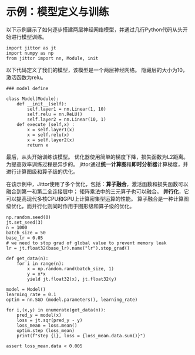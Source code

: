 
# 示例：模型定义与训练


以下示例展示了如何逐步搭建两层神经网络模型，并通过几行Python代码从头开始进行模型训练。

```
import jittor as jt
import numpy as np
from jittor import nn, Module, init
```


以下代码定义了我们的模型，该模型是一个两层神经网络。 隐藏层的大小为10，激活函数为relu。

```
### model define

class Model(Module):
    def __init__(self):
        self.layer1 = nn.Linear(1, 10)
        self.relu = nn.ReLU()
        self.layer2 = nn.Linear(10, 1)
    def execute (self,x) :
        x = self.layer1(x)
        x = self.relu(x)
        x = self.layer2(x)
        return x
```


最后，从头开始训练该模型。 优化器使用简单的梯度下降，损失函数为L2距离。 为提高效率训练过程是异步的。 jittor通过**统一计算图**和**即时分析器**计算梯度，并进行计算图级和算子级的优化。

在该示例中，Jittor使用了多个优化，包括：**算子融合**，激活函数和损失函数可以融合到第一和第二全连接层中； 矩阵乘法中的三元算子也可以融合。 **并行化**，它可以提高现代多核CPU和GPU上计算密集型运算的性能。 算子融合是一种计算图级优化，而并行化则同时作用于图形级和算子级的优化。

```
np.random.seed(0)
jt.set_seed(3)
n = 1000
batch_size = 50
base_lr = 0.05
# we need to stop grad of global value to prevent memory leak
lr = jt.float32(base_lr).name("lr").stop_grad()

def get_data(n):
    for i in range(n):
        x = np.random.rand(batch_size, 1)
        y = x*x
        yield jt.float32(x), jt.float32(y)

model = Model()
learning_rate = 0.1
optim = nn.SGD (model.parameters(), learning_rate)

for i,(x,y) in enumerate(get_data(n)):
    pred_y = model(x)
    loss = jt.sqr(pred_y - y)
    loss_mean = loss.mean()
    optim.step (loss_mean)
    print(f"step {i}, loss = {loss_mean.data.sum()}")

assert loss_mean.data < 0.005
```

